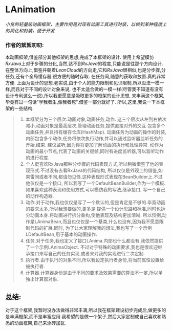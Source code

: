 # LAnimation
_小良的轻量级动画框架，主要作用是对现有动画工具进行封装，以做到某种程度上的简化和封装，便于开发_
### 作者的絮絮叨叨:
本动画框架,借鉴部分其他框架的思想,完成了本框架的设计.
使用上希望模仿*RxJava*上对于步骤的分化,当然,达不到*RxJava*的程度,只能说是往那个方向设计.
在整体方向上,借鉴并朝着*LeanCloud*的方向走,它和*RxJava*很相似,也是分步骤,分任务,还有个全局缓存器,很方便的随时存取.
在任务间,随意的获取和放置.真的非常方便.
上面为设计的思想.老实说,由于个人的能力限制和见识限制,所以没法一模一样,而且对于不同的设计对象来说,
也不太适合做的一模一样(尽管我不知道有没有设计专利这么一说),所以我更愿意是吸取更多的框架的设计思想,
来丰满这个框架,毕竟有过一句话"学我者生,像我者死".借鉴一部分就好了.
  所以,这里,我说一下本框架的一些结构.
>1. 本框架分为三个层次:动画对象,动画任务,动作.
这三个层次从左到右依次减小,动画对象是最高层次,管理动画任务,提供直接对外的交互.包含多个动画任务,并且持有缓存仓库(HashMap).
动画任务为动画的操作的封装,内部包含多个动作,任务将依次执行动作,并可以通过监听器监听任务的开始,结束.
建议监听,因为你将更加了解动画的执行和处理异常.
动作为动画的最小节点,代表了动画的关键帧,同时有进度监听器,可以监听动作的进行程度.
>2. 个人挺喜欢RxJava那种分步骤的代码表现方式,所以稍微借鉴了他的表现形式.不过没有去看RxJava的代码结构,
所以仅仅是外观上的借鉴,如果雷同或者不同,都请勿见怪.这种表现形式表现在BeanBuilder上.不过他仅仅是一个接口,
所以我写了一个DefaultBeanBuilder,作为一个模板.如果喜欢这种表现和使用方式,可以模仿我的写法,继承接口,
写一个自己的动作构造器.
>3. 动作.对于动作,我也仅仅是写了一个默认的,但是肯定是不够的.毕竟动画的要求太多,所以我想要做的,更多是
提供一个设计思路和标准,同时也拆分动画本身.将动画进行拆分重构,使他表现及结构更加清晰.
所以惯例,动作是LAnimaBean,而且也仅仅是一个基类,什么也没有,因为我不愿意限制代码的扩展.同时,
为了让大家理解我的想法,我也写了一个示例LDefaultBean,用于基本的动画操作.
>4. 任务.对于任务,我也定义了接口LAnima.内部也什么都没有,我依然提供了一个示例LAnimaObject.
不过对于特殊的动画要求,我也是很欢迎继承接口来写自己的任务实现,或者来对我的实现进行二次定制.
>5. 执行者.由于执行的对象不同,所以我设定执行者身份,将当前属性设置给被执行者.
>6. 计算器.计算器身份是由于不同的要求及效果需要的算法不一定,所以单独出计算器对象.


## 总结:
对于这个框架,我暂时没办法做得非常丰满,所以我在框架建设初步完成后,做更多的是丰满框架,而不是丰富应用.我希望的是做一个架子,然后大家定制成自己喜欢和熟悉的动画框架,自己来添砖加瓦.